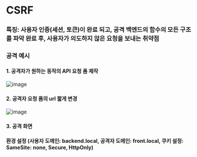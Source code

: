 # CSRF
### 특징: 사용자 인증(세션, 토큰)이 완료 되고, 공격 백엔드의 함수의 모든 구조를 파악 완료 후, 사용자가 의도하지 않은 요청을 보내는 취약점  
### 공격 예시  
#### 1. 공격자가 원하는 동작의 API 요청 폼 제작
![image](https://github.com/user-attachments/assets/a88794ac-6f66-4bc6-bffb-71c96ae1f4a7)
#### 2. 공격자 요청 폼의 url 짧게 변경  
![image](https://github.com/user-attachments/assets/a28ae90a-183b-4eaa-8cbb-5dbf23e8b824)
#### 3. 공격 화면  
####    환경 설정 (사용자 도메인: backend.local, 공격자 도메인: front.local, 쿠키 설정: SameSite: none, Secure, HttpOnly)  

 

